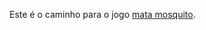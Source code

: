 Este é o caminho para o jogo  [mata mosquito](https://raphaelabarros.github.io/jogo-mata-mosquito/).